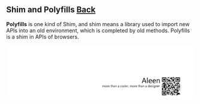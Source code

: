 ## Shim and Polyfills [Back](./../JavaScript.md)

**Polyfills** is one kind of Shim, and shim means a library used to import new APIs into an old environment, which is completed by old methods. Polyfills is a shim in APIs of browsers.



<a href="http://aleen42.github.io/" target="_blank" ><img src="./../../../pic/tail.gif"></a>